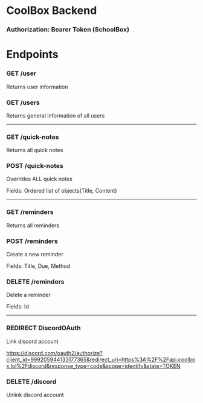 # CoolBox Backend

### Authorization: Bearer Token (SchoolBox)
# Endpoints

### GET /user
Returns user information

### GET /users
Returns general information of all users

---

### GET /quick-notes
Returns all quick notes

### POST /quick-notes
Overrides ALL quick notes

Fields: Ordered list of objects(Title, Content)

---

### GET /reminders
Returns all reminders

### POST /reminders
Create a new reminder

Fields: Title, Due, Method

### DELETE /reminders
Delete a reminder

Fields: Id

---

### REDIRECT DiscordOAuth
Link discord account

https://discord.com/oauth2/authorize?client_id=999205944133177365&redirect_uri=https%3A%2F%2Fapi.coolbox.lol%2Fdiscord&response_type=code&scope=identify&state=TOKEN

### DELETE /discord
Unlink discord account
